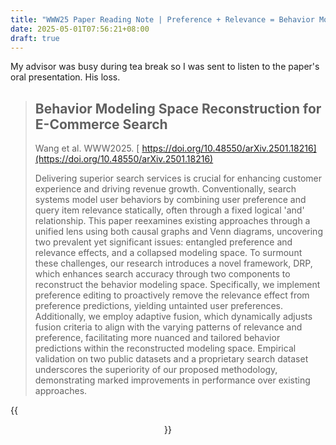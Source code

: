 ```yaml
---
title: "WWW25 Paper Reading Note | Preference + Relevance = Behavior Modeling Space Reconstruction"
date: 2025-05-01T07:56:21+08:00
draft: true
---
```


My advisor was busy during tea break so I was sent to listen to the paper's oral presentation. His loss.

> ## Behavior Modeling Space Reconstruction for E-Commerce Search
>
> Wang et al. WWW2025. [ https://doi.org/10.48550/arXiv.2501.18216](https://doi.org/10.48550/arXiv.2501.18216)
>
> Delivering superior search services is crucial for enhancing customer experience and driving revenue growth. Conventionally, search systems model user behaviors by combining user preference and query item relevance statically, often through a fixed logical 'and' relationship. This paper reexamines existing approaches through a unified lens using both causal graphs and Venn diagrams, uncovering two prevalent yet significant issues: entangled preference and relevance effects, and a collapsed modeling space. To surmount these challenges, our research introduces a novel framework, DRP, which enhances search accuracy through two components to reconstruct the behavior modeling space. Specifically, we implement preference editing to proactively remove the relevance effect from preference predictions, yielding untainted user preferences. Additionally, we employ adaptive fusion, which dynamically adjusts fusion criteria to align with the varying patterns of relevance and preference, facilitating more nuanced and tailored behavior predictions within the reconstructed modeling space. Empirical validation on two public datasets and a proprietary search dataset underscores the superiority of our proposed methodology, demonstrating marked improvements in performance over existing approaches.

{{<figure align="center" src="/online/joint_modeling_wangEtAl.jpeg" caption="caption_text" width="50%">}}
